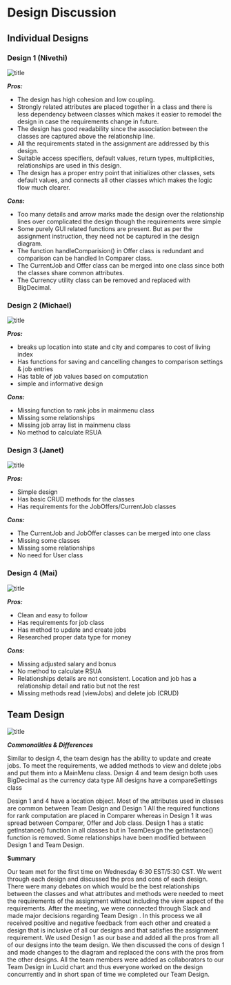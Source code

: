 # Design Discussion

## Individual Designs

### **Design 1 (Nivethi)**

![title](Images/design1.PNG)

***Pros:***
* The design has high cohesion and low coupling. 
* Strongly related attributes are placed together in a class and there is less dependency between classes which makes it easier to remodel the design in case the requirements change in future.
* The design has good readability since the association between the classes are captured above the relationship line.
* All the requirements stated in the assignment are addressed by this design.
* Suitable access specifiers, default values, return types, multiplicities, relationships are used in this design.
* The design has a proper entry point that initializes other classes, sets default values, and connects all other classes which makes the logic flow much clearer.

***Cons:***
* Too many details and arrow marks made the design over the relationship lines over complicated the design though the requirements were simple
* Some purely GUI related functions are present. But as per the assignment instruction, they need not be captured in the design diagram.
* The function handleComparision() in Offer class is redundant and comparison can be handled In Comparer class.
* The CurrentJob and Offer class can be merged into one class since both the classes share common attributes.
* The Currency utility class can be removed and replaced with BigDecimal.

### Design 2 (Michael)

![title](Images/design2.PNG)

***Pros:*** 
* breaks up location into state and city and compares to cost of living index
* Has functions for saving and cancelling changes to comparison settings & job entries
* Has table of job values based on computation
* simple and informative design


***Cons:***
* Missing function to rank jobs in mainmenu class
* Missing some relationships
* Missing job array list in mainmenu class
* No method to calculate RSUA

### Design 3 (Janet)

![title](Images/design3.PNG)

***Pros:*** 
* Simple design
* Has basic CRUD methods for the classes
* Has requirements for the JobOffers/CurrentJob classes

***Cons:***
* The CurrentJob and JobOffer classes can be merged into one class
* Missing some classes
* Missing some relationships
* No need for User class

### **Design 4 (Mai)**

![title](Images/design4.PNG)

***Pros:***
* Clean and easy to follow
* Has requirements for job class
* Has method to update and create jobs 
* Researched proper data type for money

***Cons:***
* Missing adjusted salary and bonus
* No method to calculate RSUA
* Relationships details are not consistent. Location and job has a relationship detail and ratio but not the rest
* Missing methods read (viewJobs) and delete job (CRUD)

## **Team Design**

![title](Images/teamdesign.PNG)

***Commonalities & Differences***

Similar to design 4, the team design has the ability to update and create jobs. To meet the requirements, we added methods to view and delete jobs and put them into a MainMenu class.
Design 4 and team design both uses BigDecimal as the currency data type
All designs have a compareSettings class

Design 1 and 4 have a location object.  Most of the attributes used in classes are common between Team Design and Design 1
All the required functions for rank computation are placed in Comparer whereas in Design 1 it was spread between Comparer, Offer and Job class.
Design 1 has a static getInstance() function in all classes but in TeamDesign the getInstance() function is removed.
Some relationships have been modified between Design 1 and Team Design.


**Summary**

Our team met for the first time on Wednesday 6:30 EST/5:30 CST. We went through each design and discussed the pros and cons of each design. There were many debates on which would be the best relationships between the classes and what attributes and methods were needed to meet the requirements of the assignment without including the view aspect of the requirements. After the meeting, we were connected through Slack and made major decisions regarding Team Design . In this process we all received positive and negative feedback from each other and created a design that is inclusive of all our designs and that satisfies the assignment requirement.  We used Design 1 as our base and added all the pros from all of our designs into the team design. We then discussed the cons of design 1 and made changes to the diagram and replaced the cons with the pros from the other designs. All the team members were added as collaborators to our Team Design in Lucid chart and thus everyone worked on the design concurrently and in short span of time we completed our Team Design.
